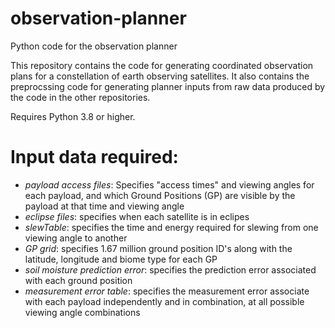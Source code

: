 # observation-planner
Python code for the observation planner

This repository contains the code for generating coordinated observation plans for a constellation of earth observing satellites. It also contains the preprocssing code for generating planner inputs from raw data produced by the code in the other repositories.

Requires Python 3.8 or higher.

# Input data required:
* _payload access files_: Specifies "access times" and viewing angles for each payload, and which Ground Positions (GP) are visible by the payload at that time and viewing angle
* _eclipse files_: specifies when each satellite is in eclipes
* _slewTable_: specifies the time and energy required for slewing from one viewing angle to another
* _GP grid_: specifies 1.67 million ground position ID's along with the latitude, longitude and biome type for each GP
* _soil moisture prediction error_: specifies the prediction error associated with each ground position
* _measurement error table_: specifies the measurement error associate with each payload independently and in combination, at all possible viewing angle combinations
